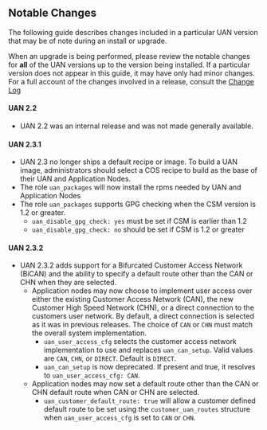 ## Notable Changes

The following guide describes changes included in a particular UAN version that may be of note during an install or upgrade.

When an upgrade is being performed, please review the notable changes for **all** of the UAN versions up to the version being installed. If a particular version does not appear in this guide, it may have only had minor changes. For a full account of the changes involved in a release, consult the [Change Log](../ChangeLog.md)

#### UAN 2.2

* UAN 2.2 was an internal release and was not made generally available.

#### UAN 2.3.1

* UAN 2.3 no longer ships a default recipe or image. To build a UAN image, administrators should select a COS recipe to build as the base of their UAN and Application Nodes.
* The role `uan_packages` will now install the rpms needed by UAN and Application Nodes
* The role `uan_packages` supports GPG checking when the CSM version is 1.2 or greater.
  * `uan_disable_gpg_check: yes` must be set if CSM is earlier than 1.2
  * `uan_disable_gpg_check: no` should be set if CSM is 1.2 or greater

#### UAN 2.3.2

* UAN 2.3.2 adds support for a Bifurcated Customer Access Network \(BiCAN\) and the ability to specify a default route other than the CAN or CHN when they are selected.  
  * Application nodes may now choose to implement user access over either the existing Customer Access Network \(CAN\), the new Customer High Speed Network \(CHN\), or a direct connection to the customers user network.  By default, a direct connection is selected as it was in previous releases.  The choice of `CAN` or `CHN` must match the overall system implementation.
    * `uan_user_access_cfg` selects the customer access network implementation to use and replaces `uan_can_setup`.  Valid values are `CAN`, `CHN`, or `DIRECT`.  Default is `DIRECT`.
    * `uan_can_setup` is now deprecated.  If present and true, it resolves to `uan_user_access_cfg: CAN`.
  * Application nodes may now set a default route other than the CAN or CHN default route when CAN or CHN are selected.
    * `uan_customer_default_route: true` will allow a customer defined default route to be set using the `customer_uan_routes` structure when `uan_user_access_cfg` is set to `CAN` or `CHN`.

